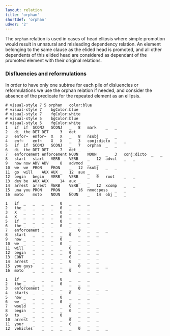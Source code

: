 ```yaml
---
layout: relation
title: 'orphan'
shortdef: 'orphan'
udver: '2'
---
```


The `orphan` relation is used in cases of head ellipsis where simple promotion would result in unnatural and misleading dependency relation. An element belonging to the same clause as the elided head is promoted, and all other dependents of this elided head are considered as dependant of the promoted element with their original relations. 

### Disfluencies and reformulations

In order to have only one subtree for each pile of disluencies or reformulations we use the orphan relation if needed, and consider the absence of the predicate for the repeated element as an ellipsis.

~~~ conllu
# visual-style 7 5 orphan	color:blue
# visual-style 7	bgColor:blue
# visual-style 7	fgColor:white
# visual-style 5	bgColor:blue
# visual-style 5	fgColor:white
1	if	if	SCONJ	SCONJ	_	8	mark	_	_
2	di	the	DET	DET	_	3	det	_	_
3	enfor~	enfor~	X	X	_	8	nsubj	_	_
4	enf~	enf~	X	X	_	3	conj:dicto	_	_
5	if	if	SCONJ	SCONJ	_	7	orphan	_	_
6	di	the	DET	DET	_	7	det	_	_
7	enforcement	enforcement	NOUN	NOUN	_	3	conj:dicto	_	_
8	start	start	VERB	VERB	_	12	advcl	_	_
9	now	now	ADV	ADV	_	8	advmod	_	_
10	we	we	PRON	PRON	_	12	nsubj	_	_
11	go	will	AUX	AUX	_	12	aux	_	_
12	begin	begin	VERB	VERB	_	0	root	_	_
13	dey	be	AUX	AUX	_	14	aux	_	_
14	arrest	arrest	VERB	VERB	_	12	xcomp	_	_
15	una	you	PRON	PRON	_	16	nmod:poss	_	_
16	moto	moto	NOUN	NOUN	_	14	obj	_	_

1	if	_	_	_	_	0	_	_	_
2	the	_	_	_	_	0	_	_	_
3	X	_	_	_	_	0	_	_	_
4	X	_	_	_	_	0	_	_	_
5	if	_	_	_	_	0	_	_	_
6	the	_	_	_	_	0	_	_	_
7	enforcement	_	_	_	_	0	_	_	_
8	start	_	_	_	_	0	_	_	_
9	now	_	_	_	_	0	_	_	_
10	we	_	_	_	_	0	_	_	_
11	will	_	_	_	_	0	_	_	_
12	begin	_	_	_	_	0	_	_	_
13	CONT	_	_	_	_	0	_	_	_
14	arrest	_	_	_	_	0	_	_	_
15	you guys	_	_	_	_	0	_	_	_
16	moto	_	_	_	_	0	_	_	_

1	if	_	_	_	_	0	_	_	_
2	the	_	_	_	_	0	_	_	_
3	enforcement	_	_	_	_	0	_	_	_
4	starts	_	_	_	_	0	_	_	_
5	now	_	_	_	_	0	_	_	_
6	we	_	_	_	_	0	_	_	_
7	would	_	_	_	_	0	_	_	_
8	begin	_	_	_	_	0	_	_	_
9	to	_	_	_	_	0	_	_	_
10	arrest	_	_	_	_	0	_	_	_
11	your	_	_	_	_	0	_	_	_
12	vehicles	_	_	_	_	0	_	_	_
~~~
<!-- Interlanguage links updated Čt lis 12 09:43:36 CET 2020 -->
